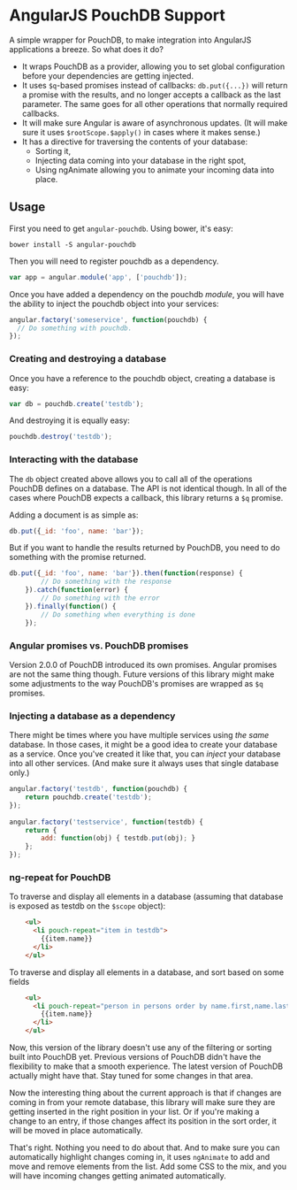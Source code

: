 # AngularJS PouchDB Support

A simple wrapper for PouchDB, to make integration into AngularJS applications a breeze. So what does it do?

* It wraps PouchDB as a provider, allowing you to set global configuration before your dependencies are getting injected.
* It uses `$q`-based promises instead of callbacks: `db.put({...})` will return a promise with the results, and no longer accepts a callback as the last parameter. The same goes for all other operations that normally required callbacks.
* It will make sure Angular is aware of asynchronous updates. (It will make sure it uses `$rootScope.$apply()` in cases where it makes sense.)
* It has a directive for traversing the contents of your database:
  * Sorting it,
  * Injecting data coming into your database in the right spot,
  * Using ngAnimate allowing you to animate your incoming data into place.

## Usage

First you need to get `angular-pouchdb`. Using bower, it's easy:

```
bower install -S angular-pouchdb
```

Then you will need to register pouchdb as a dependency. 

```javascript
var app = angular.module('app', ['pouchdb']);
```
    
Once you have added a dependency on the pouchdb *module*, you will have the ability to inject the pouchdb object into your services:

```javascript
angular.factory('someservice', function(pouchdb) {
  // Do something with pouchdb.
});
```

### Creating and destroying a database 

Once you have a reference to the pouchdb object, creating a database is easy:

```javascript
var db = pouchdb.create('testdb');
```
    
And destroying it is equally easy:

```javascript    
pouchdb.destroy('testdb');
``` 

### Interacting with the database

The `db` object created above allows you to call all of the operations PouchDB defines on a database. The API is not identical though. In all of the cases where PouchDB expects a callback, this library returns a `$q` promise. 

Adding a document is as simple as:

```javascript
db.put({_id: 'foo', name: 'bar'});
```

But if you want to handle the results returned by PouchDB, you need to do something with the promise returned.
    
```javascript
db.put({_id: 'foo', name: 'bar'}).then(function(response) {
        // Do something with the response
    }).catch(function(error) {
        // Do something with the error
    }).finally(function() {
        // Do something when everything is done
    });
```
 
### Angular promises vs. PouchDB promises

Version 2.0.0 of PouchDB introduced its own promises. Angular promises are not the same thing though. Future versions of this library might make some adjustments to the way PouchDB's 
promises are wrapped as `$q` promises.

### Injecting a database as a dependency

There might be times where you have multiple services using *the same* database. In those cases, it might be a good idea to create your database as a service. Once you've created it like that, you can *inject* your database into all other services. (And make sure it always uses that single database only.)
    
```javascript
angular.factory('testdb', function(pouchdb) {
    return pouchdb.create('testdb');
});
    
angular.factory('testservice', function(testdb) {
    return {
        add: function(obj) { testdb.put(obj); }
    };
});
```
    
### ng-repeat for PouchDB

To traverse and display all elements in a database (assuming that database is exposed as testdb on the `$scope` object):

```html
    <ul>
      <li pouch-repeat="item in testdb">
        {{item.name}}
      </li>
    </ul>
```

To traverse and display all elements in a database, and sort based on some fields

```html
    <ul>
      <li pouch-repeat="person in persons order by name.first,name.last">
        {{item.name}}
      </li>
    </ul>
```

Now, this version of the library doesn't use any of the filtering or sorting built into PouchDB yet. Previous versions of PouchDB didn't have the flexibility to make that a smooth experience. The latest version of PouchDB actually might have that. Stay tuned for some changes in that area. 

Now the interesting thing about the current approach is that if changes are coming in from your remote database, this library will make sure they are getting inserted in the right position in your list. Or if you're making a change to an entry, if those changes affect its position in the sort order, it will be moved in place automatically. 

That's right. Nothing you need to do about that. And to make sure you can automatically highlight changes coming in, it uses `ngAnimate` to add and move and remove elements from the list. Add some CSS to the mix, and you will have incoming changes getting animated automatically.
    
    
